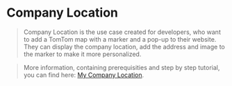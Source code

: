 # Company Location
> Company Location is the use case created for developers, who want to add a TomTom map with a marker and a pop-up to their website. They can display the company location, add the address and image to the marker to make it more personalized.

>More information, containing prerequisities and step by step tutorial, you can find here: <a href="https://developer.tomtom.com/maps-sdk-web-js/tutorials/use-cases/how-add-and-customize-location-marker">My Company Location</a>.


